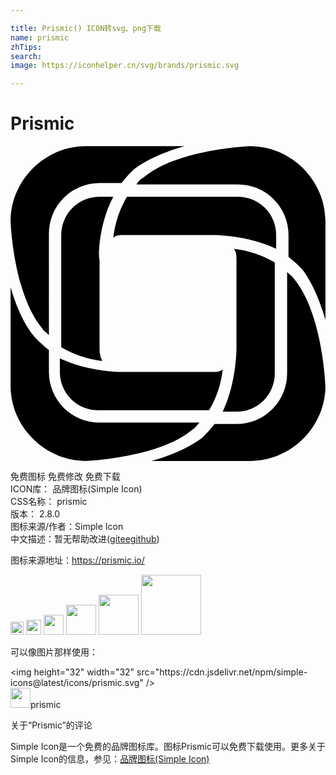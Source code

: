```yaml
---

title: Prismic() ICON转svg、png下载
name: prismic
zhTips: 
search: 
image: https://iconhelper.cn/svg/brands/prismic.svg

---
```


# Prismic  <small style="font-size: 60%;font-weight: 100"></small>

<div id="svg" class="svg-wrap">
<svg role="img" xmlns="http://www.w3.org/2000/svg" viewBox="0 0 24 24"><title>Prismic icon</title><path d="M7.83 3.866H6.785a2.915 2.915 0 0 0-2.92 2.92v8.553a7.912 7.912 0 0 0 3.13 1.043 1.965 1.965 0 0 1-.21-.835V8.663c-.104-.104-.104-2.607 1.044-4.797zM20.24 7.829V6.786a2.915 2.915 0 0 0-2.92-2.92H8.872A7.912 7.912 0 0 0 7.83 6.995c.21-.209.522-.209.835-.209h6.78c.104 0 2.607 0 4.797 1.043zm-4.067 12.412h1.043a2.915 2.915 0 0 0 2.92-2.92V8.871a7.912 7.912 0 0 0-3.13-1.043c.21.209.21.521.21.834v6.78c0 .104 0 2.607-1.043 4.798zM3.761 16.173v1.043a2.915 2.915 0 0 0 2.92 2.92h8.448a7.912 7.912 0 0 0 1.043-3.129c-.208.209-.521.209-.834.209H8.56c-.104 0-2.607 0-4.797-1.043zM13.253.007h-7.51C2.614.007.007 2.614.007 5.743c0 0 .209 5.528 2.399 8.135.104.209.313.313.521.522V6.682a3.85 3.85 0 0 1 3.86-3.86h1.668c.313-.417.626-.73.939-1.042.939-.73 2.399-1.356 3.86-1.773zM23.996 13.253v-7.51c0-3.129-2.607-5.736-5.736-5.736 0 0-5.528.208-8.136 2.398a1.257 1.257 0 0 0-.521.522h7.718a3.85 3.85 0 0 1 3.859 3.859v1.669c.417.313.73.626 1.043.939.73.938 1.356 2.398 1.773 3.859zM10.75 23.995h7.51c3.128 0 5.736-2.607 5.736-5.736 0 0-.209-5.528-2.399-8.135-.104-.209-.313-.313-.521-.522v7.718a3.85 3.85 0 0 1-3.86 3.86h-1.668c-.313.417-.626.73-.939 1.042-.939.73-2.399 1.356-3.86 1.773zM.007 10.75v7.509c0 3.129 2.607 5.736 5.736 5.736 0 0 5.528-.208 8.136-2.398.208-.105.313-.313.521-.522H6.786a3.85 3.85 0 0 1-3.859-3.859v-1.669c-.417-.313-.73-.626-1.043-.939C1.05 13.67.424 12.21.007 10.75z"/></svg>
</div>
<detail full-name='prismic'></detail>

<div class="detail-page">
<p>
<span><span class="badge-success badge">免费图标</span> <span class="badge-success badge">免费修改</span>  <span class="badge-success badge">免费下载</span> </span>
<br/>
<span>
ICON库：
<span class="badge-secondary badge">品牌图标(Simple Icon)</span> 
</span>
<br/>
<span>
CSS名称：
<span class="badge-secondary badge">prismic</span> 
</span>

<br/>
<span>
版本：
<span class="badge-secondary badge">2.8.0</span> 
</span>
<br/>
<span>图标来源/作者：<span class="badge-light badge">Simple Icon</span></span> 
<br/>
<span class="zh-detail">中文描述：暂无<span class="help-link"><span>帮助改进</span>(<a href="https://gitee.com/liuwave/icon-helper/edit/master/json/brands/prismic.json" target="_blank" rel="noopener noreferrer">gitee</a><a href="https://github.com/liuwave/icon-helper/edit/master/json/brands/prismic.json" target="_blank" rel="noopener noreferrer">github</a></span>)</span><br/>
</p>
</div><div class="description description alert alert-light"><p>图标来源地址：<a href="https://prismic.io/" target="_blank" rel="noopener noreferrer">https://prismic.io/</a></p></div>
<div class="alert alert-dark">
<img height="21" width="21" src="https://cdn.jsdelivr.net/npm/simple-icons@latest/icons/prismic.svg" />
<img height="24" width="24" src="https://cdn.jsdelivr.net/npm/simple-icons@latest/icons/prismic.svg" />
<img height="32" width="32" src="https://cdn.jsdelivr.net/npm/simple-icons@latest/icons/prismic.svg" />
<img height="48" width="48" src="https://cdn.jsdelivr.net/npm/simple-icons@latest/icons/prismic.svg" />
<img height="64" width="64" src="https://cdn.jsdelivr.net/npm/simple-icons@latest/icons/prismic.svg" />
<img height="96" width="96" src="https://cdn.jsdelivr.net/npm/simple-icons@latest/icons/prismic.svg" />

</div>
<div>
  <p>可以像图片那样使用：    
  </p>
  <div class="alert alert-primary" style="font-size: 14px">
    &lt;img height="32" width="32" src="https://cdn.jsdelivr.net/npm/simple-icons@latest/icons/prismic.svg" /&gt;
    <copy-btn content='<img height="32" width="32" src="https://cdn.jsdelivr.net/npm/simple-icons@latest/icons/prismic.svg" />'></copy-btn>
  </div>
  <div class="alert alert-secondary">
    <img height="32" width="32" src="https://cdn.jsdelivr.net/npm/simple-icons@latest/icons/prismic.svg" />prismic
    <copy-btn content="prismic" btn-title="复制图标名称"></copy-btn>
  </div>
</div>

<Vssue title="关于“Prismic”的评论" >关于“Prismic”的评论</Vssue>


<div><p>Simple Icon是一个免费的品牌图标库。图标Prismic可以免费下载使用。更多关于  Simple Icon的信息，参见：<a target="_blank" href="https://iconhelper.cn/brands.html">品牌图标(Simple Icon)</a>
</p></div>
